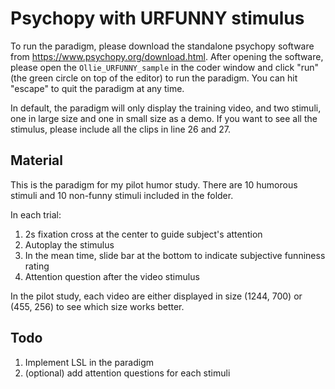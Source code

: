 # Psychopy with URFUNNY stimulus

To run the paradigm, please download the standalone psychopy software from https://www.psychopy.org/download.html. After opening the software, please open the `Ollie_URFUNNY_sample` in the coder window and click "run" (the green circle on top of the editor) to run the paradigm. You can hit "escape" to quit the paradigm at any time. 

In default, the paradigm will only display the training video, and two stimuli, one in large size and one in small size as a demo. If you want to see all the stimulus, please include all the clips in line 26 and 27. 

## Material
This is the paradigm for my pilot humor study. There are 10 humorous stimuli and 10 non-funny stimuli included in the folder. 

In each trial: 
1. 2s fixation cross at the center to guide subject's attention 
2. Autoplay the stimulus
3. In the mean time, slide bar at the bottom to indicate subjective funniness rating 
4. Attention question after the video stimulus 

In the pilot study, each video are either displayed in size (1244, 700) or (455, 256) to see which size works better. 

## Todo
1. Implement LSL in the paradigm 
2. (optional) add attention questions for each stimuli 